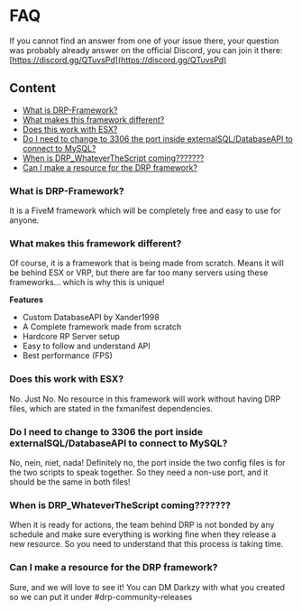 # FAQ

If you cannot find an answer from one of your issue there, your question was probably already answer on the official Discord, you can join it there: [https://discord.gg/QTuvsPd](https://discord.gg/QTuvsPd)

## Content

- [What is DRP-Framework?](https://github.com/OfficialDarkzy/DRP-Core/wiki/FAQ#what-is-drp-framework)
- [What makes this framework different?](https://github.com/OfficialDarkzy/DRP-Core/wiki/FAQ#what-makes-this-framework-different)
- [Does this work with ESX?](https://github.com/OfficialDarkzy/DRP-Core/wiki/FAQ#does-this-work-with-esx)
- [Do I need to change to 3306 the port inside externalSQL/DatabaseAPI to connect to MySQL?](https://github.com/OfficialDarkzy/DRP-Core/wiki/FAQ#do-i-need-to-change-to-3306-the-port-inside-externalsqldatabaseapi-to-connect-to-mysql)
- [When is DRP_WhateverTheScript coming???????](https://github.com/OfficialDarkzy/DRP-Core/wiki/FAQ#when-is-drp_whateverthescript-coming)
- [Can I make a resource for the DRP framework?](https://github.com/OfficialDarkzy/DRP-Core/wiki/FAQ#can-i-make-a-resource-for-the-drp-framework)

### What is DRP-Framework?

It is a FiveM framework which will be completely free and easy to use for anyone.

### What makes this framework different?

Of course, it is a framework that is being made from scratch. Means it will be behind ESX or VRP, but there are far too many servers using these frameworks... which is why this is unique!

**Features**
- Custom DatabaseAPI by Xander1998
- A Complete framework made from scratch
- Hardcore RP Server setup
- Easy to follow and understand API
- Best performance (FPS)

### Does this work with ESX?

No. Just No. No resource in this framework will work without having DRP files, which are stated in the fxmanifest dependencies.

### Do I need to change to 3306 the port inside externalSQL/DatabaseAPI to connect to MySQL?

No, nein, niet, nada! Definitely no, the port inside the two config files is for the two scripts to speak together. So they need a non-use port, and it should be the same in both files!

### When is DRP_WhateverTheScript coming???????

When it is ready for actions, the team behind DRP is not bonded by any schedule and make sure everything is working fine when they release a new resource. So you need to understand that this process is taking time.

### Can I make a resource for the DRP framework?

Sure, and we will love to see it! You can DM Darkzy with what you created so we can put it under #drp-community-releases